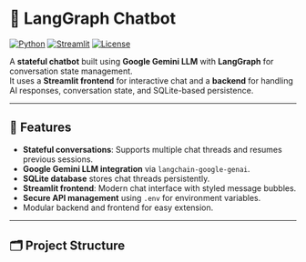 # 🤖 LangGraph Chatbot

[![Python](https://img.shields.io/badge/Python-3.10+-blue)](https://www.python.org/)
[![Streamlit](https://img.shields.io/badge/Streamlit-1.49.0-orange)](https://streamlit.io/)
[![License](https://img.shields.io/badge/License-MIT-green)](LICENSE)

A **stateful chatbot** built using **Google Gemini LLM** with **LangGraph** for conversation state management.  
It uses a **Streamlit frontend** for interactive chat and a **backend** for handling AI responses, conversation state, and SQLite-based persistence.

---

## 🌟 Features

- **Stateful conversations**: Supports multiple chat threads and resumes previous sessions.  
- **Google Gemini LLM integration** via `langchain-google-genai`.  
- **SQLite database** stores chat threads persistently.  
- **Streamlit frontend**: Modern chat interface with styled message bubbles.  
- **Secure API management** using `.env` for environment variables.  
- Modular backend and frontend for easy extension.

---

## 🗂 Project Structure

